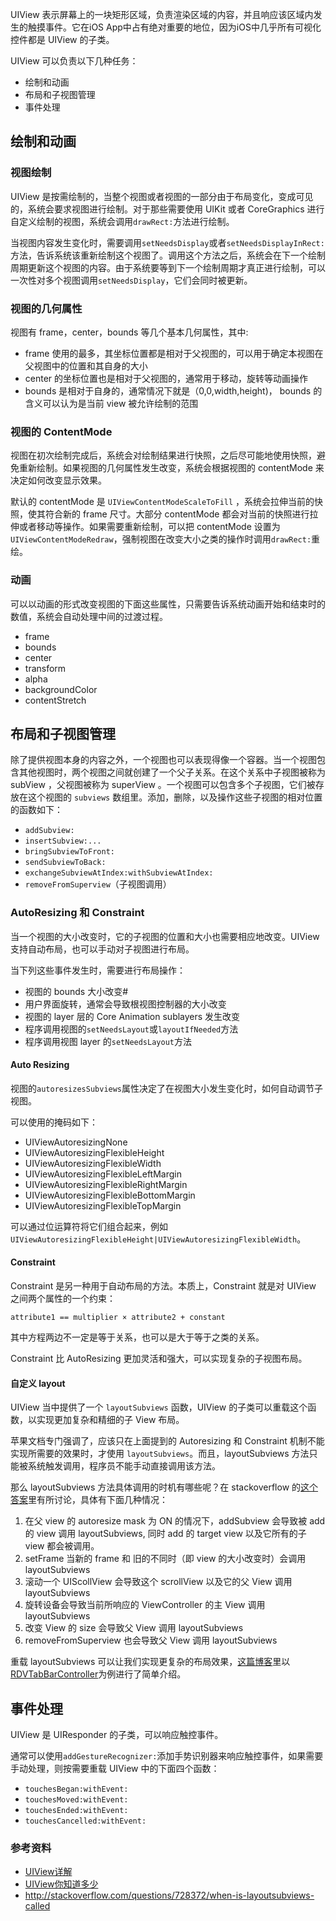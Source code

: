 UIView 表示屏幕上的一块矩形区域，负责渲染区域的内容，并且响应该区域内发生的触摸事件。它在iOS App中占有绝对重要的地位，因为iOS中几乎所有可视化控件都是 UIView 的子类。

UIView 可以负责以下几种任务：

* 绘制和动画
* 布局和子视图管理
* 事件处理

## 绘制和动画

### 视图绘制

UIView 是按需绘制的，当整个视图或者视图的一部分由于布局变化，变成可见的，系统会要求视图进行绘制。对于那些需要使用 UIKit 或者 CoreGraphics 进行自定义绘制的视图，系统会调用`drawRect:`方法进行绘制。

当视图内容发生变化时，需要调用`setNeedsDisplay`或者`setNeedsDisplayInRect:`方法，告诉系统该重新绘制这个视图了。调用这个方法之后，系统会在下一个绘制周期更新这个视图的内容。由于系统要等到下一个绘制周期才真正进行绘制，可以一次性对多个视图调用`setNeedsDisplay`，它们会同时被更新。


### 视图的几何属性

视图有 frame，center，bounds 等几个基本几何属性，其中:

* frame 使用的最多，其坐标位置都是相对于父视图的，可以用于确定本视图在父视图中的位置和其自身的大小
* center 的坐标位置也是相对于父视图的，通常用于移动，旋转等动画操作
* bounds 是相对于自身的，通常情况下就是（0,0,width,height)， bounds 的含义可以认为是当前 view 被允许绘制的范围

### 视图的 ContentMode

视图在初次绘制完成后，系统会对绘制结果进行快照，之后尽可能地使用快照，避免重新绘制。如果视图的几何属性发生改变，系统会根据视图的 contentMode 来决定如何改变显示效果。

默认的 contentMode 是 `UIViewContentModeScaleToFill` ，系统会拉伸当前的快照，使其符合新的 frame 尺寸。大部分 contentMode 都会对当前的快照进行拉伸或者移动等操作。如果需要重新绘制，可以把 contentMode 设置为 `UIViewContentModeRedraw`，强制视图在改变大小之类的操作时调用`drawRect:`重绘。


### 动画

可以以动画的形式改变视图的下面这些属性，只需要告诉系统动画开始和结束时的数值，系统会自动处理中间的过渡过程。

* frame
* bounds
* center
* transform
* alpha
* backgroundColor
* contentStretch

## 布局和子视图管理

除了提供视图本身的内容之外，一个视图也可以表现得像一个容器。当一个视图包含其他视图时，两个视图之间就创建了一个父子关系。在这个关系中子视图被称为 subView ，父视图被称为 superView 。一个视图可以包含多个子视图，它们被存放在这个视图的 `subviews` 数组里。添加，删除，以及操作这些子视图的相对位置的函数如下：

* `addSubview:`
* `insertSubview:...`
* `bringSubviewToFront:`
* `sendSubviewToBack:`
* `exchangeSubviewAtIndex:withSubviewAtIndex:`
* `removeFromSuperview`（子视图调用）

### AutoResizing 和 Constraint

当一个视图的大小改变时，它的子视图的位置和大小也需要相应地改变。UIView 支持自动布局，也可以手动对子视图进行布局。

当下列这些事件发生时，需要进行布局操作：

* 视图的 bounds 大小改变#
* 用户界面旋转，通常会导致根视图控制器的大小改变
* 视图的 layer 层的 Core Animation sublayers 发生改变
* 程序调用视图的`setNeedsLayout`或`layoutIfNeeded`方法
* 程序调用视图 layer 的`setNeedsLayout`方法

#### Auto Resizing

视图的`autoresizesSubviews`属性决定了在视图大小发生变化时，如何自动调节子视图。

可以使用的掩码如下：

* UIViewAutoresizingNone
* UIViewAutoresizingFlexibleHeight
* UIViewAutoresizingFlexibleWidth
* UIViewAutoresizingFlexibleLeftMargin
* UIViewAutoresizingFlexibleRightMargin
* UIViewAutoresizingFlexibleBottomMargin
* UIViewAutoresizingFlexibleTopMargin

可以通过位运算符将它们组合起来，例如`UIViewAutoresizingFlexibleHeight|UIViewAutoresizingFlexibleWidth`。

#### Constraint

Constraint 是另一种用于自动布局的方法。本质上，Constraint 就是对 UIView 之间两个属性的一个约束：

    attribute1 == multiplier × attribute2 + constant

其中方程两边不一定是等于关系，也可以是大于等于之类的关系。

Constraint 比 AutoResizing 更加灵活和强大，可以实现复杂的子视图布局。

#### 自定义 layout

UIView 当中提供了一个 `layoutSubviews` 函数，UIView 的子类可以重载这个函数，以实现更加复杂和精细的子 View 布局。

苹果文档专门强调了，应该只在上面提到的 Autoresizing 和 Constraint 机制不能实现所需要的效果时，才使用 `layoutSubviews`。而且，layoutSubviews 方法只能被系统触发调用，程序员不能手动直接调用该方法。

那么 layoutSubviews 方法具体调用的时机有哪些呢？在 stackoverflow 的[这个答案](http://stackoverflow.com/questions/728372/when-is-layoutsubviews-called)里有所讨论，具体有下面几种情况：

1. 在父 view 的 autoresize mask 为 ON 的情况下，addSubview 会导致被 add 的 view 调用 layoutSubviews, 同时 add 的 target view 以及它所有的子 view 都会被调用。
2. setFrame 当新的 frame 和 旧的不同时（即 view 的大小改变时）会调用 layoutSubviews
3. 滚动一个 UIScollView 会导致这个 scrollView 以及它的父 View 调用 layoutSubviews
4. 旋转设备会导致当前所响应的 ViewController 的主 View 调用 layoutSubviews
5. 改变 View 的 size 会导致父 View 调用 layoutSubviews
6. removeFromSuperview 也会导致父 View 调用 layoutSubviews

重载 layoutSubviews 可以让我们实现更复杂的布局效果，[这篇博客](http://bachiscoding.com/blog/2014/12/15/when-will-layoutsubviews-be-invoked/)里以[RDVTabBarController](https://github.com/robbdimitrov/RDVTabBarController)为例进行了简单介绍。

## 事件处理

UIView 是 UIResponder 的子类，可以响应触控事件。

通常可以使用`addGestureRecognizer:`添加手势识别器来响应触控事件，如果需要手动处理，则按需要重载 UIView 中的下面四个函数：

* `touchesBegan:withEvent:`
* `touchesMoved:withEvent:`
* `touchesEnded:withEvent:`
* `touchesCancelled:withEvent:`


### 参考资料

* [UIView详解](http://blog.csdn.net/chengyingzhilian/article/details/7894276)
* [UIView你知道多少](http://www.cnblogs.com/likwo/archive/2011/06/18/2084192.html)
* http://stackoverflow.com/questions/728372/when-is-layoutsubviews-called
